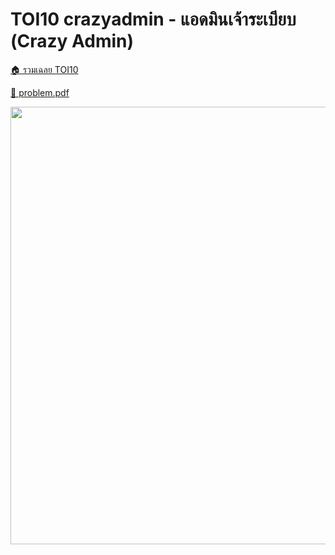 <!-- @codegen_problem begin -->
# TOI10 crazyadmin - แอดมินเจ้าระเบียบ (Crazy Admin)

[🏠 รวมเฉลย TOI10](../)

[💎 problem.pdf](./toi10_crazyadmin.pdf)

<img width="700" src="https://github.com/krist7599555/toi/assets/19445033/80c80822-7583-4bcd-a705-dae3eacdee85" />
<!-- @codegen_problem end -->
